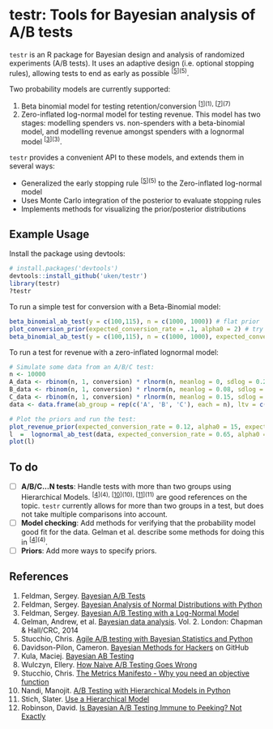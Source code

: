 testr: Tools for Bayesian analysis of A/B tests
===============================================

`testr` is an R package for Bayesian design and analysis of randomized experiments (A/B tests). It uses an adaptive design (i.e. optional stopping rules), allowing tests to end as early as possible <sup>[[5]](5)</sup>. 

Two probability models are currently supported:

1. Beta binomial model for testing retention/conversion <sup>[[1]](1), [[7]](7)</sup>
2. Zero-inflated log-normal model for testing revenue. This model has two stages: modelling spenders vs. non-spenders with a beta-binomial model, and modelling revenue amongst spenders with a lognormal model <sup>[[3]](3)</sup>. 

`testr` provides a convenient API to these models, and extends them in several ways:

* Generalized the early stopping rule <sup>[[5]](5)</sup> to the Zero-inflated log-normal model
* Uses Monte Carlo integration of the posterior to evaluate stopping rules
* Implements methods for visualizing the prior/posterior distributions

## Example Usage

Install the package using devtools:

```R
# install.packages('devtools')
devtools::install_github('uken/testr')
library(testr)
?testr
```

To run a simple test for conversion with a Beta-Binomial model:

```R
beta_binomial_ab_test(y = c(100,115), n = c(1000, 1000)) # flat prior
plot_conversion_prior(expected_conversion_rate = .1, alpha0 = 2) # try tweaking alpha0 to decrase variance
beta_binomial_ab_test(y = c(100,115), n = c(1000, 1000), expected_conversion_rate = .1, alpha0 = 2) # informative prior
```

To run a test for revenue with a zero-inflated lognormal model:

```R
# Simulate some data from an A/B/C test:
n <- 10000
A_data <- rbinom(n, 1, conversion) * rlnorm(n, meanlog = 0, sdlog = 0.2)
B_data <- rbinom(n, 1, conversion) * rlnorm(n, meanlog = 0.08, sdlog = 0.2)
C_data <- rbinom(n, 1, conversion) * rlnorm(n, meanlog = 0.15, sdlog = 0.2)
data <- data.frame(ab_group = rep(c('A', 'B', 'C'), each = n), ltv = c(A_data, B_data, C_data))

# Plot the priors and run the test:
plot_revenue_prior(expected_conversion_rate = 0.12, alpha0 = 15, expected_revenue_converted_users = 1.5, v0 = 73, k0 = 100, s_sq0 = 1.2) # specify prior
l  =  lognormal_ab_test(data, expected_conversion_rate = 0.65, alpha0 = 15, expected_revenue_converted_users = 1.5, v0 = 73, k0 = 100, s_sq0 = 1.2)
plot(l)
```

## To do 

- [ ] **A/B/C...N tests**: Handle tests with more than two groups using Hierarchical Models. <sup>[[4]](4), [[10]](10), [[11]](11)</sup> are good references on the topic. `testr` currently allows for more than two groups in a test, but does not take multiple comparisons into account.
- [ ] **Model checking**: Add methods for verifying that the probability model good fit for the data. Gelman et al. describe some methods for doing this in <sup>[[4]](4)</sup>.
- [ ] **Priors**: Add more ways to specify priors.

## References

[1]: http://engineering.richrelevance.com/bayesian-ab-tests
[2]: http://engineering.richrelevance.com/bayesian-analysis-of-normal-distributions-with-python/
[3]: http://engineering.richrelevance.com/bayesian-ab-testing-with-a-log-normal-model/
[4]: http://www.stat.columbia.edu/~gelman/book/ "Gelman, Andrew, et al. Bayesian data analysis. Vol. 2: London: Chapman & Hall/CRC, 2014"
[5]: https://web.archive.org/web/20150419163005/http://www.bayesianwitch.com/blog/2014/bayesian_ab_test.html
[6]: https://github.com/CamDavidsonPilon/Probabilistic-Programming-and-Bayesian-Methods-for-Hackers
[7]: http://developers.lyst.com/data/2014/05/10/bayesian-ab-testing/ 
[8]: http://ewulczyn.github.io/How_Naive_AB_Testing_Goes_Wrong/
[9]: https://www.chrisstucchio.com/blog/2013/metrics_manifesto.html
[10]: http://blog.dominodatalab.com/ab-testing-with-hierarchical-models-in-python/
[11]: http://sl8r000.github.io/ab_testing_statistics/use_a_hierarchical_model/
[12]: http://varianceexplained.org/r/bayesian-ab-testing/

1. Feldman, Sergey. [Bayesian A/B Tests](http://engineering.richrelevance.com/bayesian-ab-tests)
2. Feldman, Sergey. [Bayesian Analysis of Normal Distributions with Python](http://engineering.richrelevance.com/bayesian-analysis-of-normal-distributions-with-python/)
3. Feldman, Sergey. [Bayesian A/B Testing with a Log-Normal Model](http://engineering.richrelevance.com/bayesian-ab-testing-with-a-log-normal-model/)
4. Gelman, Andrew, et al. [Bayesian data analysis](http://www.stat.columbia.edu/~gelman/book/). Vol. 2. London: Chapman & Hall/CRC, 2014
5. Stucchio, Chris. [Agile A/B testing with Bayesian Statistics and Python](https://web.archive.org/web/20150419163005/http://www.bayesianwitch.com/blog/2014/bayesian_ab_test.html)
6. Davidson-Pilon, Cameron. [Bayesian Methods for Hackers](https://github.com/CamDavidsonPilon/Probabilistic-Programming-and-Bayesian-Methods-for-Hackers) on GitHub
7. Kula, Maciej. [Bayesian AB Testing](http://developers.lyst.com/data/2014/05/10/bayesian-ab-testing/)
8. Wulczyn, Ellery. [How Naive A/B Testing Goes Wrong](http://ewulczyn.github.io/How_Naive_AB_Testing_Goes_Wrong/)
9. Stucchio, Chris. [The Metrics Manifesto - Why you need an objective function](https://www.chrisstucchio.com/blog/2013/metrics_manifesto.html)
10. Nandi, Manojit. [A/B Testing with Hierarchical Models in Python](http://blog.dominodatalab.com/ab-testing-with-hierarchical-models-in-python/)
11. Stich, Slater. [Use a Hierarchical Model](http://sl8r000.github.io/ab_testing_statistics/use_a_hierarchical_model/)
12. Robinson, David. [Is Bayesian A/B Testing Immune to Peeking? Not Exactly](http://varianceexplained.org/r/bayesian-ab-testing/)
